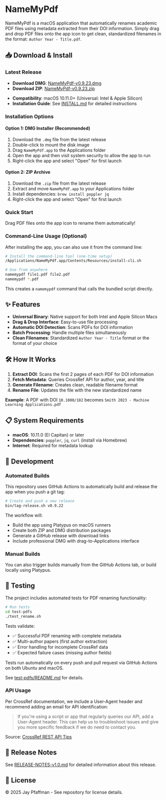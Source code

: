 # NameMyPdf

NameMyPdf is a macOS application that automatically renames academic PDF files using metadata extracted from their DOI information. Simply drag and drop PDF files onto the app icon to get clean, standardized filenames in the format: `Author Year - Title.pdf`.

## 📥 Download & Install

### Latest Release

<!-- VERSION-UPDATE-START -->
- **Download DMG**: [NameMyPdf-v0.9.23.dmg](https://github.com/literatecomputing/name-my-pdf/releases/download/v0.9.23/NameMyPdf-v0.9.23.dmg)
- **Download ZIP**: [NameMyPdf-v0.9.23.zip](https://github.com/literatecomputing/name-my-pdf/releases/download/v0.9.23/NameMyPdf-v0.9.23.zip)
<!-- VERSION-UPDATE-END -->
- **Compatibility**: macOS 10.11.0+ (Universal: Intel & Apple Silicon)
- **Installation Guide**: See [INSTALL.md](./INSTALL.md) for detailed instructions

### Installation Options

#### Option 1: DMG Installer (Recommended)

1. Download the `.dmg` file from the latest release
2. Double-click to mount the disk image
3. Drag `NameMyPdf.app` to the Applications folder
4. Open the app and then visit system security to allow the app to run
5. Right-click the app and select "Open" for first launch

#### Option 2: ZIP Archive

1. Download the `.zip` file from the latest release
2. Extract and move `NameMyPdf.app` to your Applications folder
3. Install dependencies: `brew install poppler jq`
4. Right-click the app and select "Open" for first launch

### Quick Start

Drag PDF files onto the app icon to rename them automatically!

### Command-Line Usage (Optional)

After installing the app, you can also use it from the command line:

```bash
# Install the command-line tool (one-time setup)
/Applications/NameMyPdf.app/Contents/Resources/install-cli.sh

# Use from anywhere
namemypdf file1.pdf file2.pdf
namemypdf *.pdf
```

This creates a `namemypdf` command that calls the bundled script directly.

## ✨ Features

- **Universal Binary**: Native support for both Intel and Apple Silicon Macs
- **Drag & Drop Interface**: Easy-to-use file processing
- **Automatic DOI Detection**: Scans PDFs for DOI information
- **Batch Processing**: Handle multiple files simultaneously
- **Clean Filenames**: Standardized `Author Year - Title` format or the format of your choice

## 🛠 How It Works

1. **Extract DOI**: Scans the first 2 pages of each PDF for DOI information
2. **Fetch Metadata**: Queries CrossRef API for author, year, and title
3. **Generate Filename**: Creates clean, readable filename format
4. **Rename File**: Updates the file with the new standardized name

**Example**: A PDF with DOI `10.1000/182` becomes `Smith 2023 - Machine Learning Applications.pdf`

## 📋 System Requirements

- **macOS**: 10.11.0 (El Capitan) or later
- **Dependencies**: `poppler`, `jq`, `curl` (install via Homebrew)
- **Internet**: Required for metadata lookup

## 🔧 Development

### Automated Builds

This repository uses GitHub Actions to automatically build and release the app when you push a git tag:

```bash
# Create and push a new release
bin/tag-release.sh v0.9.22
```

The workflow will:

- Build the app using Platypus on macOS runners
- Create both ZIP and DMG distribution packages
- Generate a GitHub release with download links
- Include professional DMG with drag-to-Applications interface

### Manual Builds

You can also trigger builds manually from the GitHub Actions tab, or build locally using Platypus.

## 🧪 Testing

The project includes automated tests for PDF renaming functionality:

```bash
# Run tests
cd test-pdfs
./test_rename.sh
```

Tests validate:

- ✅ Successful PDF renaming with complete metadata
- ✅ Multi-author papers (first author extraction)
- ✅ Error handling for incomplete CrossRef data
- ✅ Expected failure cases (missing author fields)

Tests run automatically on every push and pull request via GitHub Actions on both Ubuntu and macOS.

See [test-pdfs/README.md](./test-pdfs/README.md) for details.

### API Usage

Per CrossRef documentation, we include a User-Agent header and recommend adding an email for API identification:

> If you're using a script or app that regularly queries our API, add a User-Agent header. This can help us to troubleshoot issues and give you more specific feedback if we do need to contact you.

Source: [CrossRef REST API Tips](https://www.crossref.org/documentation/retrieve-metadata/rest-api/tips-for-using-the-crossref-rest-api/)

## 📝 Release Notes

See [RELEASE-NOTES-v1.0.md](./RELEASE-NOTES-v1.0.md) for detailed information about this release.

## 📄 License

© 2025 Jay Pfaffman - See repository for license details.
